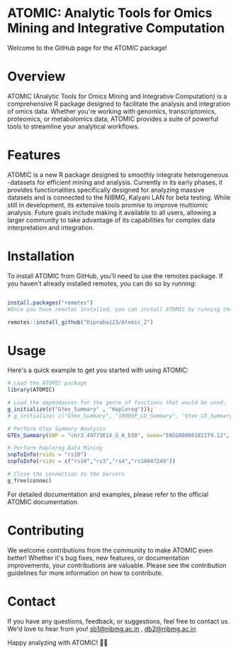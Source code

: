 # ATOMIC: Analytic Tools for Omics Mining and Integrative Computation
Welcome to the GitHub page for the ATOMIC package!

# Overview
ATOMIC (Analytic Tools for Omics Mining and Integrative Computation) is a comprehensive R package designed to facilitate the analysis and integration of omics data. Whether you're working with genomics, transcriptomics, proteomics, or metabolomics data, ATOMIC provides a suite of powerful tools to streamline your analytical workflows.

# Features
ATOMIC is a new R package designed to smoothly integrate heterogeneous -datasets for efficient mining and analysis. Currently in its early phases, it provides functionalities specifically designed for analyzing massive datasets and is connected to the NIBMG, Kalyani LAN for beta testing. While still in development, its extensive tools promise to improve multiomic analysis. Future goals include making it available to all users, allowing a larger community to take advantage of its capabilities for complex data interpretation and integration.

# Installation
To install ATOMIC from GitHub, you'll need to use the remotes package. If you haven't already installed remotes, you can do so by running:

```R

install.packages("remotes")
#Once you have remotes installed, you can install ATOMIC by running the following command:

remotes::install_github("Dipnaba123/Atomic_2")
```
# Usage
Here's a quick example to get you started with using ATOMIC:

```R
# Load the ATOMIC package
library(ATOMIC)

# Load the dependances for the genre of functions that would be used.
g_initialize(c("Gtex_Summary" , "Haploreg")));
# g_initialize( c("Gtex_Summary", "1000GP_LD_Summary", "Gtex_LD_Summary" , "UKBB_BP_Enrichment" , "Haploreg" , "Genomic_Regions" ));

# Perform Gtex Summary Analysis
GTEx_Summary(SNP = "chr3_49773614_G_A_b38", Gene="ENSG00000182179.12", Tissue="Whole_Blood");

# Perform Haploreg Data Mining
snpToInfo(rsids = "rs10")
snpToInfo(rsids = c("rs10","rs3","rs4","rs10047249"))

# Close the connection to the Servers
g_free(connec)
```
For detailed documentation and examples, please refer to the official ATOMIC documentation.

# Contributing
We welcome contributions from the community to make ATOMIC even better! Whether it's bug fixes, new features, or documentation improvements, your contributions are valuable. Please see the contribution guidelines for more information on how to contribute.

# Contact
If you have any questions, feedback, or suggestions, feel free to contact us. We'd love to hear from you!
sb1@nibmg.ac.in , db2@nibmg.ac.in

Happy analyzing with ATOMIC! 🧬🔬
